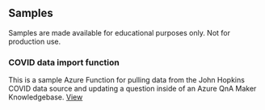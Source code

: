 ## Samples

Samples are made available for educational purposes only.  Not for production use.

### COVID data import function
This is a sample Azure Function for pulling data from the John Hopkins COVID data source and updating a question inside of an Azure QnA Maker Knowledgebase.
[View](CovidDataImportFunction/readme.md)

